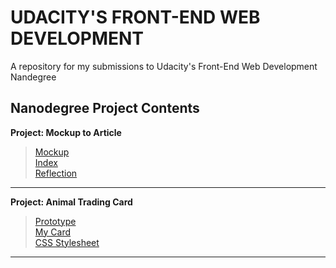 # UDACITY'S FRONT-END WEB DEVELOPMENT #   
A repository for my submissions to Udacity's Front-End Web Development Nandegree   

## Nanodegree Project Contents ##   
**Project: Mockup to Article**   
> [Mockup](pj-mockup-to-article/blog-mockup.pdf)   
> [Index](pj-mockup-to-article/index.html)   
> [Reflection](pj-mockup-to-article/reflections.md)   
---

**Project: Animal Trading Card**   
> [Prototype](pj-animal-trading-card/design-prototype.png)   
> [My Card](pj-animal-trading-card/card.html)   
> [CSS Stylesheet](pj-animal-trading-card/styles.css)   
---
